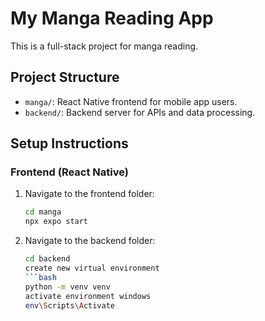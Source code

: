 # My Manga Reading App

This is a full-stack project for  manga reading.

## Project Structure
- `manga/`: React Native frontend for mobile app users.
- `backend/`: Backend server for APIs and data processing.

## Setup Instructions

### Frontend (React Native)
1. Navigate to the frontend folder:
   ```bash
   cd manga
   npx expo start

2. Navigate to the backend folder:
   ```bash
   cd backend
   create new virtual environment
   ```bash 
   python -m venv venv
   activate environment windows 
   env\Scripts\Activate   
